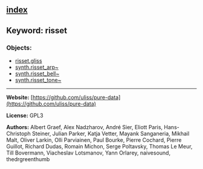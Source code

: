 [index](../index.html)
---

## Keyword: risset

### Objects:
* [risset.gliss](../risset.gliss.html)
* [synth.risset_arp~](../synth.risset_arp~.html)
* [synth.risset_bell~](../synth.risset_bell~.html)
* [synth.risset_tone~](../synth.risset_tone~.html)

---
**Website:** [https://github.com/uliss/pure-data](https://github.com/uliss/pure-data)

**License:** GPL3

**Authors:** Albert Graef, Alex Nadzharov, André Sier, Eliott Paris, Hans-Christoph Steiner, Julian Parker, Katja Vetter, Mayank Sanganeria, Mikhail Malt, Oliver Larkin, Olli Parviainen, Paul Bourke, Pierre Cochard, Pierre Guillot, Richard Dudas, Romain Michon, Serge Poltavsky, Thomas Le Meur, Till Bovermann, Viacheslav Lotsmanov, Yann Orlarey, naivesound, thedrgreenthumb
